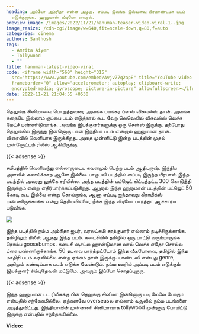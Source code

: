 ```yaml
---
heading: அய்யோ அம்ரிதா என்ன அழகு. எப்படி இவங்க இவ்வளவு பிரமாண்டமா படம்
  எடுக்குறாங்க. ஹனுமான் வீடியோ வைரல்.
preview_image: /images/2022/11/21/hanuman-teaser-video-viral-1-.jpg
image_resize: /cdn-cgi/image/w=640,fit=scale-down,q=80,f=auto
categories: cinema
authors: Santhosh
tags:
  - Amrita Aiyer
  - Tollywood
  - ""
title: hanuman-latest-video-viral
code: <iframe width="560" height="315"
  src="https://www.youtube.com/embed/AvjvZ7q2apE" title="YouTube video player"
  frameborder="0" allow="accelerometer; autoplay; clipboard-write;
  encrypted-media; gyroscope; picture-in-picture" allowfullscreen></iframe>
date: 2022-11-21 21:04:55 +0530
---
```

தெலுங்கு சினிமாவை பொறுத்தவரை அவங்க பயங்கர ப்ளஸ் விசுவல்ஸ் தான். அவங்க கதையே இல்லாம குப்பை படம் எடுத்தால் கூட வேற லெவெலில் விசுவல்ஸ் வெச்சு மேட்ச் பண்ணிடுவாங்க. அவங்க இயக்குனர்களுக்கு ஒரு சென்ஸ் இருக்கு. தற்போது தெலுங்கில் இருந்து இன்னொரு பான் இந்தியா படம் என்றால் ஹனுமான் தான். விரைவில் வெளியாக இருக்கிறது. அதை முன்னிட்டு இன்று படத்தின் முதல் முன்னோட்டம் ரிலீஸ் ஆகியிருக்கு.

{{< adsense >}}

சமீபத்தில் வெளிவந்து எல்லாருடைய கவனமும் பெற்ற படம் ஆதிபுருஷ். இந்திய அளவில் கலாய்க்காத ஆளே இல்லை. பாகுபலி படத்தில் எப்படி இருந்த பிரபாஸ் இந்த படத்தில் அவரது லுக்கே சரியில்ல. அந்த படத்தின் பட்ஜெட் கிட்டத்தட்ட 300 கொடுத்தி இருக்கும் என்று எதிர்பார்க்கப்படுகிறது. ஆனால் இந்த ஹனுமான் படத்தின் பட்ஜெட் 50 கோடி கூட இல்லை என்று சொல்றாங்க, ஆனா எப்படி ஐந்தாவது கிராபிக்ஸ் பண்ணிருக்காங்க என்று தெரியவில்லை, நீங்க இந்த வீடியோ பார்த்தா ஆச்சார்ய படுவீங்க.

![](/images/2022/11/21/hanuman-teaser-video-viral-2-.jpg)

இந்த படத்தில் நம்ம அம்ரிதா ஐயர், வரலட்சுமி சரத்குமார் எல்லாம் நடிச்சிருக்காங்க. தமிழிலும் ரிலீஸ் ஆகுது இந்த படம். கடைசியில் தமிழில் ஒரு பாட்டு வரும்பாருங்க ரொம்ப goosebumps. கடைசி ஷாட்ல ஹான்டுமான வால் வெச்சு எதோ சொல்ல ட்ரை பண்ணிருக்காங்க. 50 தடவை பார்த்துட்டோம் இந்த வீடீயோவை, தமிழில் இந்த மாதிரி படம் வரவில்லை என்ற ஏக்கம் தான் இருக்கு. பாண்டஸி என்பது genre, அதிலும் கண்டிப்பாக படம் எடுக்க வேண்டும். நம்ம ஊரில் அப்படி படம் எடுக்கும் இயக்குனர் சிம்புதேவன் மட்டுமே. அவரும் இப்போ சொதப்புறாரு. 

{{< adsense >}}

இந்த ஹனுமான் பட ரிலீசுக்கு பின் தெலுங்கு சினிமா இன்னொரு படி மேலே போகும் என்பதில் சந்தேகமில்லை. ஏற்கனவே overseasல எல்லாம் வசூலில் நம்ம படங்களை அடித்துவிட்டது. இந்தியாவின் முன்னணி சினிமாவாக tollywood முன்னாடி போயிட்டு இருக்கு என்பதில் சந்தேகமில்லை.  

**V﻿ideo:**